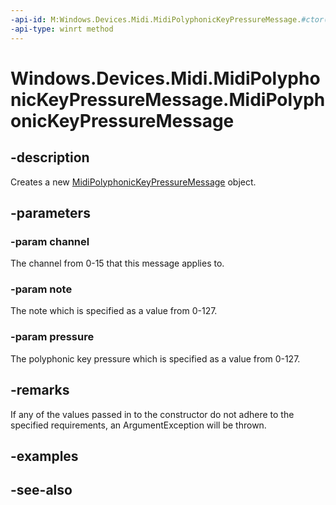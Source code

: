 ----api-id: M:Windows.Devices.Midi.MidiPolyphonicKeyPressureMessage.#ctor(System.Byte,System.Byte,System.Byte)
-api-type: winrt method
---<!-- Method syntaxpublic MidiPolyphonicKeyPressureMessage(System.Byte channel, System.Byte note, System.Byte pressure)--># Windows.Devices.Midi.MidiPolyphonicKeyPressureMessage.MidiPolyphonicKeyPressureMessage## -descriptionCreates a new [MidiPolyphonicKeyPressureMessage](midipolyphonickeypressuremessage.md) object.## -parameters### -param channelThe channel from 0-15 that this message applies to.### -param noteThe note which is specified as a value from 0-127.### -param pressureThe polyphonic key pressure which is specified as a value from 0-127.## -remarksIf any of the values passed in to the constructor do not adhere to the specified requirements, an ArgumentException will be thrown.## -examples## -see-also